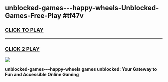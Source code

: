 
## unblocked-games---happy-wheels-Unblocked-Games-Free-Play #tf47v
<h3>
<a href="https://us.freeplayer.one?title=unblocked-games---happy-wheels&ref=9M">CLICK TO PLAY</a></h3>
<hr>

<h3>
<a href="https://us.freeplayer.one?title=unblocked-games---happy-wheels&ref=9M">CLICK 2 PLAY</a>
  
</h3>

<a href="https://us.freeplayer.one?title=unblocked-games---happy-wheels&ref=9M"><img src="https://clearcache.store/games.png"></a>


**unblocked-games---happy-wheels games unblocked: Your Gateway to Fun and Accessible Online Gaming**
